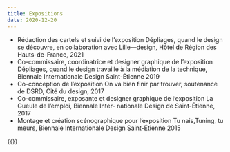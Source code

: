 ```yaml
---
title: Expositions
date: 2020-12-20
---
```


- Rédaction des cartels et suivi de l’exposition Dépliages,
quand le design se découvre, en collaboration avec
Lille—design, Hôtel de Région des Hauts-de-France, 2021
- Co-commissaire, coordinatrice et designer graphique
de l’exposition Dépliages, quand le design travaille
à la médiation de la technique, Biennale Internationale
Design Saint-Étienne 2019
- Co-conception de l’exposition On va bien finir par trouver,
soutenance de DSRD, Cité du design, 2017
- Co-commissaire, exposante et designer graphique
de l’exposition La Gueule de l’emploi, Biennale Inter-
nationale Design de Saint-Étienne, 2017
- Montage et création scénographique pour l’exposition
Tu nais,Tuning, tu meurs, Biennale Internationale Design
Saint-Étienne 2015

{{<post-image>}}
